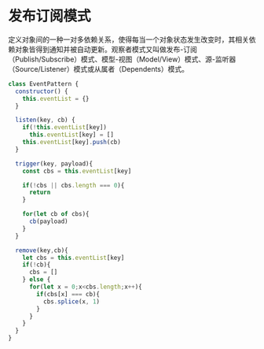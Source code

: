 # 发布订阅模式

定义对象间的一种一对多依赖关系，使得每当一个对象状态发生改变时，其相关依赖对象皆得到通知并被自动更新。观察者模式又叫做发布-订阅（Publish/Subscribe）模式、模型-视图（Model/View）模式、源-监听器（Source/Listener）模式或从属者（Dependents）模式。

```javascript
class EventPattern {
  constructor() {
    this.eventList = {}
  }

  listen(key, cb) {
    if(!this.eventList[key])
      this.eventList[key] = []
    this.eventList[key].push(cb)
  }

  trigger(key, payload){
    const cbs = this.eventList[key]

    if(!cbs || cbs.length === 0){
      return
    }

    for(let cb of cbs){
      cb(payload)
    }
  }

  remove(key,cb){
    let cbs = this.eventList[key]
    if(!cb){
      cbs = []
    } else {
      for(let x = 0;x<cbs.length;x++){
        if(cbs[x] === cb){
          cbs.splice(x, 1)
        }
      }
    }
  }
}
```